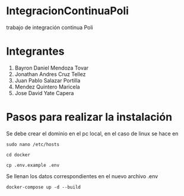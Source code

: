 # IntegracionContinuaPoli
trabajo de integración continua Poli

# Integrantes

1. Bayron Daniel Mendoza Tovar
2. Jonathan Andres Cruz Tellez
3. Juan Pablo Salazar Portilla
4. Mendez Quintero Maricela
5. Jose David Yate Capera

# Pasos para realizar la instalación

Se debe crear el dominio en el pc local, en el caso de linux se hace en

`sudo nano /etc/hosts`

`cd docker`

`cp .env.example .env`

Se llenan los datos correspondientes en el nuevo archivo .env

`docker-compose up -d --build`